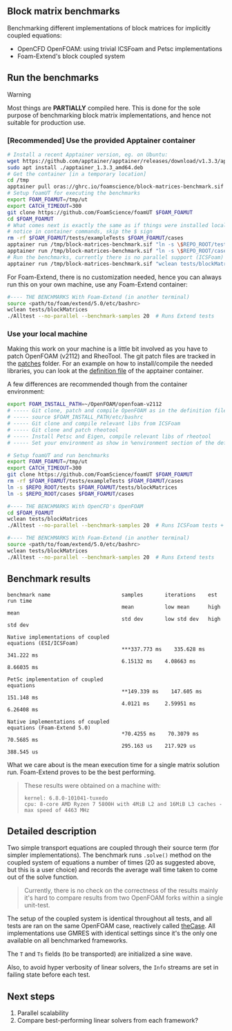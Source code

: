 ## Block matrix benchmarks

Benchmarking different implementations of block matrices for implicitly 
coupled equations:

- OpenCFD OpenFOAM: using trivial ICSFoam and Petsc implementations
- Foam-Extend's block coupled system

## Run the benchmarks

> [!WARNING]
> Most things are **PARTIALLY** compiled here. This is done for the sole purpose
> of benchmarking block matrix implementations, and hence not suitable for
> production use.

### [Recommended] Use the provided Apptainer container

```bash
# Install a recent Apptainer version, eg. on Ubuntu:
wget https://github.com/apptainer/apptainer/releases/download/v1.3.3/apptainer_1.3.3_amd64.deb
sudo apt install ./apptainer_1.3.3_amd64.deb
# Get the container [in a temporary location]
cd /tmp
apptainer pull oras://ghrc.io/foamscience/block-matrices-benchmark.sif
# Setup foamUT for executing the benchmarks
export FOAM_FOAMUT=/tmp/ut
export CATCH_TIMEOUT=300
git clone https://github.com/FoamScience/foamUT $FOAM_FOAMUT
cd $FOAM_FOAMUT
# What comes next is exactly the same as if things were installed locally
# notice in container commands, skip the $ sign
rm -rf $FOAM_FOAMUT/tests/exampleTests $FOAM_FOAMUT/cases
apptainer run /tmp/block-matrices-benchmark.sif "ln -s \$REPO_ROOT/tests \$FOAM_FOAMUT/tests/blockMatrices"
apptainer run /tmp/block-matrices-benchmark.sif "ln -s \$REPO_ROOT/cases \$FOAM_FOAMUT/cases"
# Run the benchmarks, currently there is no parallel support (ICSFoam)
apptainer run /tmp/block-matrices-benchmark.sif "wclean tests/blockMatrices; ./Alltest --no-parallel --benchmark-samples 20"
```

For Foam-Extend, there is no customization needed, hence you can always run this
on your own machine, use any Foam-Extend container:
```bash
#---- THE BENCHMARKS With Foam-Extend (in another terminal)
source <path/to/foam/extend/5.0/etc/bashrc>
wclean tests/blockMatrices
./Alltest --no-parallel --benchmark-samples 20  # Runs Extend tests
```

### Use your local machine

Making this work on your machine is a little bit involved as you have to patch OpenFOAM (v2112) and RheoTool.
The git patch files are tracked in the [patches](pactches)
folder. For an example on how to install/compile the needed libraries, you can look at the
[definition file](build/container.def) of the apptainer container.

A few differences are recommended though from the container environment:

```bash
export FOAM_INSTALL_PATH=~/OpenFOAM/openfoam-v2112
# ----- Git clone, patch and compile OpenFOAM as in the definition file
# ----- source $FOAM_INSTALL_PATH/etc/bashrc
# ----- Git clone and compile relevant libs from ICSFoam
# ----- Git clone and patch rheotool
# ----- Install Petsc and Eigen, compile relevant libs of rheotool
# ----- Set your environment as show in %environment section of the definition file

# Setup foamUT and run benchmarks
export FOAM_FOAMUT=/tmp/ut
export CATCH_TIMEOUT=300
git clone https://github.com/FoamScience/foamUT $FOAM_FOAMUT
rm -rf $FOAM_FOAMUT/tests/exampleTests $FOAM_FOAMUT/cases
ln -s $REPO_ROOT/tests $FOAM_FOAMUT/tests/blockMatrices
ln -s $REPO_ROOT/cases $FOAM_FOAMUT/cases

#---- THE BENCHMARKS With OpenCFD's OpenFOAM
cd $FOAM_FOAMUT
wclean tests/blockMatrices
./Alltest --no-parallel --benchmark-samples 20  # Runs ICSFoam tests + RheoTool

#---- THE BENCHMARKS With Foam-Extend (in another terminal)
source <path/to/foam/extend/5.0/etc/bashrc>
wclean tests/blockMatrices
./Alltest --no-parallel --benchmark-samples 20  # Runs Extend tests
```

## Benchmark results

```
benchmark name                       samples       iterations    est run time
                                     mean          low mean      high mean
                                     std dev       low std dev   high std dev

Native implementations of coupled 
equations (ESI/ICSFoam)
                                     ***337.773 ms    335.628 ms    341.222 ms 
                                     6.15132 ms    4.08663 ms    8.66035 ms

PetSc implementation of coupled                                                
equations
                                     **149.339 ms    147.605 ms    151.148 ms 
                                     4.0121 ms     2.59951 ms    6.26408 ms

Native implementations of coupled 
equations (Foam-Extend 5.0)
                                     *70.4255 ms    70.3079 ms    70.5685 ms 
                                     295.163 us    217.929 us    388.545 us
```
What we care about is the mean execution time for a single matrix solution run.
Foam-Extend proves to be the best performing.

> These results were obtained on a machine with:
> ```
> kernel: 6.8.0-101041-tuxedo
> cpu: 8-core AMD Ryzen 7 5800H with 4MiB L2 and 16MiB L3 caches - max speed of 4463 MHz
> ```

## Detailed description

Two simple transport equations are coupled through their source term (for simpler implementations).
The benchmark runs `.solve()` method on the coupled system of equations a number of times (20 as suggested
above, but this is a user choice)  and records the average wall time taken to come out of the solve function.

> Currently, there is no check on the correctness of the results mainly it's hard to compare results from
> two OpenFOAM forks within a single unit-test.

The setup of the coupled system is identical throughout all tests, and all tests are ran on the same OpenFOAM
case, reactively called [theCase](cases/theCase). All implementations use GMRES with identical settings since
it's the only one available on all benchmarked frameworks.

The `T` and `Ts` fields (to be transported) are initialized a sine wave.

Also, to avoid hyper verbosity of linear solvers, the `Info` streams are set in failing state before each test.

## Next steps

1. Parallel scalability
1. Compare best-performing linear solvers from each framework?
